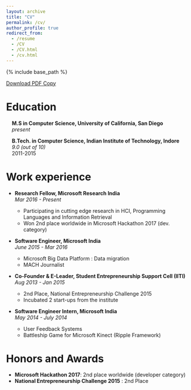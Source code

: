 ```yaml
---
layout: archive
title: "CV"
permalink: /cv/
author_profile: true
redirect_from:
  - /resume
  - /CV
  - /CV.html
  - /cv.html
---
```


{% include base_path %}

[Download PDF Copy](https://priyan.info/files/priyancv.pdf)

Education
======
&nbsp;&nbsp;&nbsp;&nbsp;**M.S in Computer Science, University of California, San Diego**   
&nbsp;&nbsp;&nbsp;&nbsp;*present*  

&nbsp;&nbsp;&nbsp;&nbsp;**B.Tech. in Computer Science, Indian Institute of Technology, Indore**  
&nbsp;&nbsp;&nbsp;&nbsp;*9.0 (out of 10)*  
&nbsp;&nbsp;&nbsp;&nbsp;2011-2015  

Work experience
======
* **Research Fellow, Microsoft Research India**  
*Mar 2016 - Present*
  * Participating in cutting edge research in HCI, Programming Languages and Information Retrieval
  * Won 2nd place worldwide in Microsoft Hackathon 2017 (dev. category)

* **Software Engineer, Microsoft India**  
*June 2015 - Mar 2016*
  * Microsoft Big Data Platform : Data migration
  * MACH Journalist

* **Co-Founder & E-Leader, Student Entrepreneurship Support Cell (IITI)**  
*Aug 2013 - Jan 2015*
  * 2nd Place, National Entrepreneurship Challenge 2015
  * Incubated 2 start-ups from the institute

* **Software Engineer Intern, Microsoft India**  
*May 2014 - July 2014*
  * User Feedback Systems
  * Battleship Game for Microsoft Kinect (Ripple Framework)


Honors and Awards
======
* **Microsoft Hackathon 2017**: 2nd place worldwide (developer category)
* **National Entrepreneurship Challenge 2015** : 2nd Place
